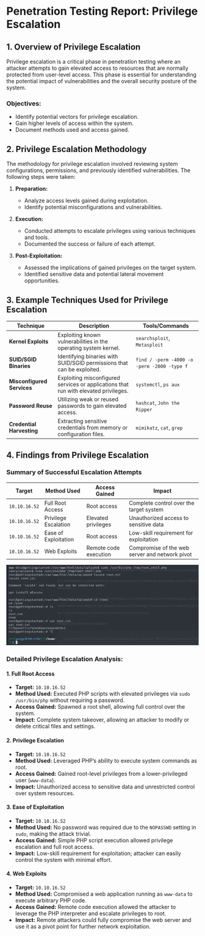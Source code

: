 # Penetration Testing Report: Privilege Escalation

## 1. **Overview of Privilege Escalation**
Privilege escalation is a critical phase in penetration testing where an attacker attempts to gain elevated access to resources that are normally protected from user-level access. This phase is essential for understanding the potential impact of vulnerabilities and the overall security posture of the system.

### **Objectives:**
- Identify potential vectors for privilege escalation.
- Gain higher levels of access within the system.
- Document methods used and access gained.

## 2. **Privilege Escalation Methodology**
The methodology for privilege escalation involved reviewing system configurations, permissions, and previously identified vulnerabilities. The following steps were taken:

1. **Preparation:**
   - Analyze access levels gained during exploitation.
   - Identify potential misconfigurations and vulnerabilities.

2. **Execution:**
   - Conducted attempts to escalate privileges using various techniques and tools.
   - Documented the success or failure of each attempt.

3. **Post-Exploitation:**
   - Assessed the implications of gained privileges on the target system.
   - Identified sensitive data and potential lateral movement opportunities.

## 3. **Example Techniques Used for Privilege Escalation**

| **Technique**              | **Description**                                                                      | **Tools/Commands**                          |
| -------------------------- | ------------------------------------------------------------------------------------ | ------------------------------------------- |
| **Kernel Exploits**        | Exploiting known vulnerabilities in the operating system kernel.                     | `searchsploit`, `Metasploit`                |
| **SUID/SGID Binaries**     | Identifying binaries with SUID/SGID permissions that can be exploited.               | `find / -perm -4000 -o -perm -2000 -type f` |
| **Misconfigured Services** | Exploiting misconfigured services or applications that run with elevated privileges. | `systemctl`, `ps aux`                       |
| **Password Reuse**         | Utilizing weak or reused passwords to gain elevated access.                          | `hashcat`, `John the Ripper`                |
| **Credential Harvesting**  | Extracting sensitive credentials from memory or configuration files.                 | `mimikatz`, `cat`, `grep`                   |

## 4. **Findings from Privilege Escalation**

### Summary of Successful Escalation Attempts

| **Target**    | **Method Used**      | **Access Gained**     | **Impact**                                     |
| ------------- | -------------------- | --------------------- | ---------------------------------------------- |
| `10.10.16.52` | Full Root Access     | Root access           | Complete control over the target system        |
| `10.10.16.52` | Privilege Escalation | Elevated privileges   | Unauthorized access to sensitive data          |
| `10.10.16.52` | Ease of Exploitation | Root access           | Low-skill requirement for exploitation         |
| `10.10.16.52` | Web Exploits         | Remote code execution | Compromise of the web server and network pivot |

![Screenshot of Full Root Access](<../20241007-M77S859-Notes/2. Recon/Images/Pasted image 20241007221416.png>)

### Detailed Privilege Escalation Analysis:

#### 1. **Full Root Access**
- **Target:** `10.10.16.52`
- **Method Used:** Executed PHP scripts with elevated privileges via `sudo /usr/bin/php` without requiring a password.
- **Access Gained:** Spawned a root shell, allowing full control over the system.
- **Impact:** Complete system takeover, allowing an attacker to modify or delete critical files and settings.
#### 2. **Privilege Escalation**
- **Target:** `10.10.16.52`
- **Method Used:** Leveraged PHP’s ability to execute system commands as root.
- **Access Gained:** Gained root-level privileges from a lower-privileged user (`www-data`).
- **Impact:** Unauthorized access to sensitive data and unrestricted control over system resources.
#### 3. **Ease of Exploitation**
- **Target:** `10.10.16.52`
- **Method Used:** No password was required due to the `NOPASSWD` setting in `sudo`, making the attack trivial.
- **Access Gained:** Simple PHP script execution allowed privilege escalation and full root access.
- **Impact:** Low-skill requirement for exploitation; attacker can easily control the system with minimal effort.
#### 4. **Web Exploits**
- **Target:** `10.10.16.52`
- **Method Used:** Compromised a web application running as `www-data` to execute arbitrary PHP code.
- **Access Gained:** Remote code execution allowed the attacker to leverage the PHP interpreter and escalate privileges to root.
- **Impact:** Remote attackers could fully compromise the web server and use it as a pivot point for further network exploitation.

